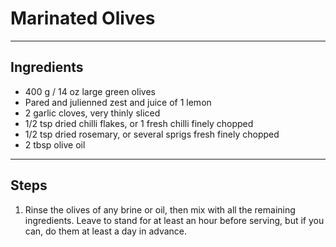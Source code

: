 # Marinated Olives


---

## Ingredients

* 400 g / 14 oz large green olives
* Pared and julienned zest and juice of 1 lemon
* 2 garlic cloves, very thinly sliced
* 1/2 tsp dried chilli flakes, or 1 fresh chilli finely chopped
* 1/2 tsp dried rosemary, or several sprigs fresh finely chopped
* 2 tbsp olive oil

---

## Steps

1.  Rinse the olives of any brine or oil, then mix with all the remaining ingredients. Leave to stand for at least an hour before serving, but if you can, do them at least a day in advance.